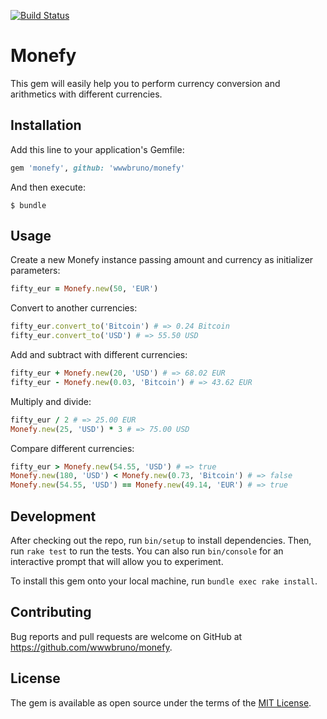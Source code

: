 [![Build Status](https://travis-ci.org/wwwbruno/monefy.svg?branch=master)](https://travis-ci.org/wwwbruno/monefy)

# Monefy

This gem will easily help you to perform currency conversion and arithmetics with different currencies.

## Installation

Add this line to your application's Gemfile:

```ruby
gem 'monefy', github: 'wwwbruno/monefy'
```

And then execute:

```
$ bundle
```

## Usage

Create a new Monefy instance passing amount and currency as initializer parameters:

```ruby
fifty_eur = Monefy.new(50, 'EUR')
```

Convert to another currencies:

```ruby
fifty_eur.convert_to('Bitcoin') # => 0.24 Bitcoin
fifty_eur.convert_to('USD') # => 55.50 USD
```

Add and subtract with different currencies:

```ruby
fifty_eur + Monefy.new(20, 'USD') # => 68.02 EUR
fifty_eur - Monefy.new(0.03, 'Bitcoin') # => 43.62 EUR
```

Multiply and divide:

```ruby
fifty_eur / 2 # => 25.00 EUR
Monefy.new(25, 'USD') * 3 # => 75.00 USD
```

Compare different currencies:

```ruby
fifty_eur > Monefy.new(54.55, 'USD') # => true
Monefy.new(180, 'USD') < Monefy.new(0.73, 'Bitcoin') # => false
Monefy.new(54.55, 'USD') == Monefy.new(49.14, 'EUR') # => true
```

## Development

After checking out the repo, run `bin/setup` to install dependencies. Then, run `rake test` to run the tests. You can also run `bin/console` for an interactive prompt that will allow you to experiment.

To install this gem onto your local machine, run `bundle exec rake install`.

## Contributing

Bug reports and pull requests are welcome on GitHub at https://github.com/wwwbruno/monefy.

## License

The gem is available as open source under the terms of the [MIT License](http://opensource.org/licenses/MIT).
